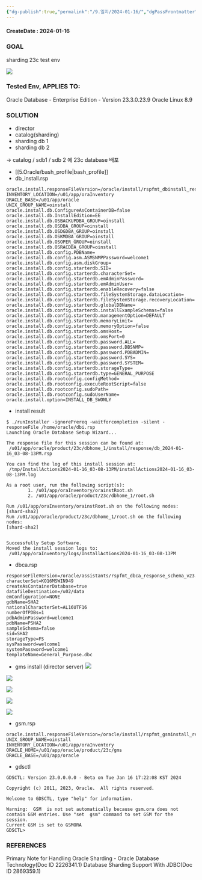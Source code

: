 ```yaml
---
{"dg-publish":true,"permalink":"/9.일지/2024-01-16/","dgPassFrontmatter":true,"noteIcon":""}
---
```


#### CreateDate : 2024-01-16

### GOAL
sharding 23c test env 

![](https://i.imgur.com/WdJRxUU.png)

### Tested Env, APPLIES TO:
Oracle Database - Enterprise Edition - Version 23.3.0.23.9
Oracle Linux 8.9

### SOLUTION
- director
- catalog(sharding)
- sharding db 1
- sharding db 2

-> catalog / sdb1 / sdb 2 에 23c database 배포
- [[5.Oracle/bash_profile\|bash_profile]]
- db_install.rsp
```
oracle.install.responseFileVersion=/oracle/install/rspfmt_dbinstall_response_schema_v23.0.0
INVENTORY_LOCATION=/u01/app/oraInventory
ORACLE_BASE=/u01/app/oracle
UNIX_GROUP_NAME=oinstall
oracle.install.db.ConfigureAsContainerDB=false
oracle.install.db.InstallEdition=EE
oracle.install.db.OSBACKUPDBA_GROUP=oinstall
oracle.install.db.OSDBA_GROUP=oinstall
oracle.install.db.OSDGDBA_GROUP=oinstall
oracle.install.db.OSKMDBA_GROUP=oinstall
oracle.install.db.OSOPER_GROUP=oinstall
oracle.install.db.OSRACDBA_GROUP=oinstall
oracle.install.db.config.PDBName=
oracle.install.db.config.asm.ASMSNMPPassword=welcome1
oracle.install.db.config.asm.diskGroup=
oracle.install.db.config.starterdb.SID=
oracle.install.db.config.starterdb.characterSet=
oracle.install.db.config.starterdb.emAdminPassword=
oracle.install.db.config.starterdb.emAdminUser=
oracle.install.db.config.starterdb.enableRecovery=false
oracle.install.db.config.starterdb.fileSystemStorage.dataLocation=
oracle.install.db.config.starterdb.fileSystemStorage.recoveryLocation=
oracle.install.db.config.starterdb.globalDBName=
oracle.install.db.config.starterdb.installExampleSchemas=false
oracle.install.db.config.starterdb.managementOption=DEFAULT
oracle.install.db.config.starterdb.memoryLimit=
oracle.install.db.config.starterdb.memoryOption=false
oracle.install.db.config.starterdb.omsHost=
oracle.install.db.config.starterdb.omsPort=0
oracle.install.db.config.starterdb.password.ALL=
oracle.install.db.config.starterdb.password.DBSNMP=
oracle.install.db.config.starterdb.password.PDBADMIN=
oracle.install.db.config.starterdb.password.SYS=
oracle.install.db.config.starterdb.password.SYSTEM=
oracle.install.db.config.starterdb.storageType=
oracle.install.db.config.starterdb.type=GENERAL_PURPOSE
oracle.install.db.rootconfig.configMethod=
oracle.install.db.rootconfig.executeRootScript=false
oracle.install.db.rootconfig.sudoPath=
oracle.install.db.rootconfig.sudoUserName=
oracle.install.option=INSTALL_DB_SWONLY
```

- install result
```
$ ./runInstaller -ignorePrereq -waitforcompletion -silent -responseFile /home/oracle/dbi.rsp
Launching Oracle Database Setup Wizard...

The response file for this session can be found at:
 /u01/app/oracle/product/23c/dbhome_1/install/response/db_2024-01-16_03-08-13PM.rsp

You can find the log of this install session at:
 /tmp/InstallActions2024-01-16_03-08-13PM/installActions2024-01-16_03-08-13PM.log

As a root user, run the following script(s):
        1. /u01/app/oraInventory/orainstRoot.sh
        2. /u01/app/oracle/product/23c/dbhome_1/root.sh

Run /u01/app/oraInventory/orainstRoot.sh on the following nodes:
[shard-sha2]
Run /u01/app/oracle/product/23c/dbhome_1/root.sh on the following nodes:
[shard-sha2]


Successfully Setup Software.
Moved the install session logs to:
 /u01/app/oraInventory/logs/InstallActions2024-01-16_03-08-13PM
```

- dbca.rsp
```
responseFileVersion=/oracle/assistants/rspfmt_dbca_response_schema_v23.0.0
characterSet=KO16MSWIN949
createAsContainerDatabase=true
datafileDestination=/u02/data
emConfiguration=NONE
gdbName=SHA2
nationalCharacterSet=AL16UTF16
numberOfPDBs=1
pdbAdminPassword=welcome1
pdbName=PSHA2
sampleSchema=false
sid=SHA2
storageType=FS
sysPassword=welcome1
systemPassword=welcome1
templateName=General_Purpose.dbc
```

- gms install (director server)
![](https://i.imgur.com/z9yzDR3.png)

![](https://i.imgur.com/1pFgolT.png)

![](https://i.imgur.com/N5pEZfy.png)

![](https://i.imgur.com/HdLaiGS.png)

![](https://i.imgur.com/2jW4baZ.png)

- gsm.rsp
```
oracle.install.responseFileVersion=/oracle/install/rspfmt_gsminstall_response_schema_v23.0.0
UNIX_GROUP_NAME=oinstall
INVENTORY_LOCATION=/u01/app/oraInventory
ORACLE_HOME=/u01/app/oracle/product/23c/gms
ORACLE_BASE=/u01/app/oracle
```
- gdsctl
```
GDSCTL: Version 23.0.0.0.0 - Beta on Tue Jan 16 17:22:08 KST 2024

Copyright (c) 2011, 2023, Oracle.  All rights reserved.

Welcome to GDSCTL, type "help" for information.

Warning:  GSM  is not set automatically because gsm.ora does not contain GSM entries. Use "set  gsm" command to set GSM for the session.
Current GSM is set to GSMORA
GDSCTL>

```
### REFERENCES
Primary Note for Handling Oracle Sharding - Oracle Database Technology(Doc ID 2226341.1)
Database Sharding Support With JDBC(Doc ID 2869359.1)
